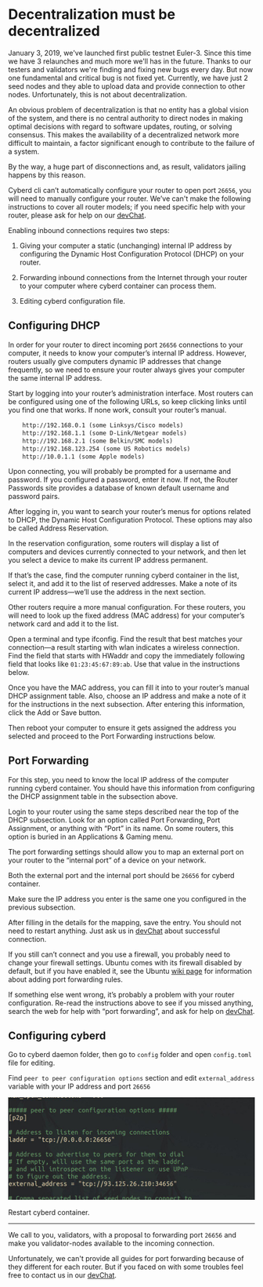# Decentralization must be decentralized

January 3, 2019, we've launched first public testnet Euler-3. Since this time we have 3 relaunches and much more we'll has in the future. Thanks to our testers and validators we're finding and fixing new bugs every day. But now one fundamental and critical bug is not fixed yet. Currently, we have just 2 seed nodes and they able to upload data and provide connection to other nodes. Unfortunately, this is not about decentralization.

An obvious problem of decentralization is that no entity has a global vision of the system, and there is no central authority to direct nodes in making optimal decisions with regard to software updates, routing, or solving consensus. This makes the availability of a decentralized network more difficult to maintain, a factor significant enough to contribute to the failure of a system.

By the way, a huge part of disconnections and, as result, validators jailing happens by this reason.

Cyberd cli can’t automatically configure your router to open port `26656`, you will need to manually configure your router. We’ve can't make the following instructions to cover all router models; if you need specific help with your router, please ask for help on our [devChat](https://t.me/fuckgoogle).

Enabling inbound connections requires two steps:

1. Giving your computer a static (unchanging) internal IP address by configuring the Dynamic Host Configuration Protocol (DHCP) on your router.

2. Forwarding inbound connections from the Internet through your router to your computer where cyberd container can process them.

3. Editing cyberd configuration file.  


 ## Configuring DHCP

In order for your router to direct incoming port `26656` connections to your computer, it needs to know your computer’s internal IP address. However, routers usually give computers dynamic IP addresses that change frequently, so we need to ensure your router always gives your computer the same internal IP address.

Start by logging into your router’s administration interface. Most routers can be configured using one of the following URLs, so keep clicking links until you find one that works. If none work, consult your router’s manual.

```
    http://192.168.0.1 (some Linksys/Cisco models)
    http://192.168.1.1 (some D-Link/Netgear models)
    http://192.168.2.1 (some Belkin/SMC models)
    http://192.168.123.254 (some US Robotics models)
    http://10.0.1.1 (some Apple models)
```

Upon connecting, you will probably be prompted for a username and password. If you configured a password, enter it now. If not, the Router Passwords site provides a database of known default username and password pairs.

After logging in, you want to search your router’s menus for options related to DHCP, the Dynamic Host Configuration Protocol. These options may also be called Address Reservation.

In the reservation configuration, some routers will display a list of computers and devices currently connected to your network, and then let you select a device to make its current IP address permanent.

If that’s the case, find the computer running cyberd container in the list, select it, and add it to the list of reserved addresses. Make a note of its current IP address—we’ll use the address in the next section.

Other routers require a more manual configuration. For these routers, you will need to look up the fixed address (MAC address) for your computer’s network card and add it to the list.

Open a terminal and type ifconfig. Find the result that best matches your connection—a result starting with wlan indicates a wireless connection. Find the field that starts with HWaddr and copy the immediately following field that looks like `01:23:45:67:89:ab`. Use that value in the instructions below.

Once you have the MAC address, you can fill it into to your router’s manual DHCP assignment table. Also, choose an IP address and make a note of it for the instructions in the next subsection. After entering this information, click the Add or Save button.

Then reboot your computer to ensure it gets assigned the address you selected and proceed to the Port Forwarding instructions below.

## Port Forwarding

For this step, you need to know the local IP address of the computer running cyberd container. You should have this information from configuring the DHCP assignment table in the subsection above.

Login to your router using the same steps described near the top of the DHCP subsection. Look for an option called Port Forwarding, Port Assignment, or anything with “Port” in its name. On some routers, this option is buried in an Applications & Gaming menu.

The port forwarding settings should allow you to map an external port on your router to the “internal port” of a device on your network.

Both the external port and the internal port should be `26656` for cyberd container.

Make sure the IP address you enter is the same one you configured in the previous subsection.

After filling in the details for the mapping, save the entry. You should not need to restart anything. Just ask us in [devChat](https://t.me/fuckgoogle) about successful connection.  

If you still can’t connect and you use a firewall, you probably need to change your firewall settings. Ubuntu comes with its firewall disabled by default, but if you have enabled it, see the Ubuntu [wiki page](https://help.ubuntu.com/community/Gufw) for information about adding port forwarding rules.

If something else went wrong, it’s probably a problem with your router configuration. Re-read the instructions above to see if you missed anything, search the web for help with “port forwarding”, and ask for help on [devChat](https://t.me/fuckgoogle).

## Configuring cyberd

Go to cyberd daemon folder, then go to `config` folder and open `config.toml` file for editing.

Find `peer to peer configuration options` section and edit `external_address` variable with your IP address and port `26656`

![peer_to_peer_config](../img/guide.jpg)

Restart cyberd container.

---

We call to you, validators, with a proposal to forwarding port `26656` and make you validator-nodes available to the incoming connection.

Unfortunately, we can't provide all guides for port forwarding because of they different for each router. But if you faced on with some troubles feel free to contact us in our [devChat](https://t.me/fuckgoogle).
